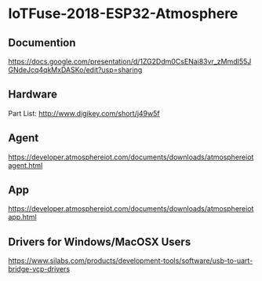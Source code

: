 # IoTFuse-2018-ESP32-Atmosphere

## Documention

https://docs.google.com/presentation/d/1ZG2Ddm0CsENai83vr_zMmdI55JGNdeJcq4qkMxDASKo/edit?usp=sharing

## Hardware

Part List: http://www.digikey.com/short/j49w5f

## Agent

https://developer.atmosphereiot.com/documents/downloads/atmosphereiotagent.html

## App

https://developer.atmosphereiot.com/documents/downloads/atmosphereiotapp.html

## Drivers for Windows/MacOSX Users

https://www.silabs.com/products/development-tools/software/usb-to-uart-bridge-vcp-drivers
